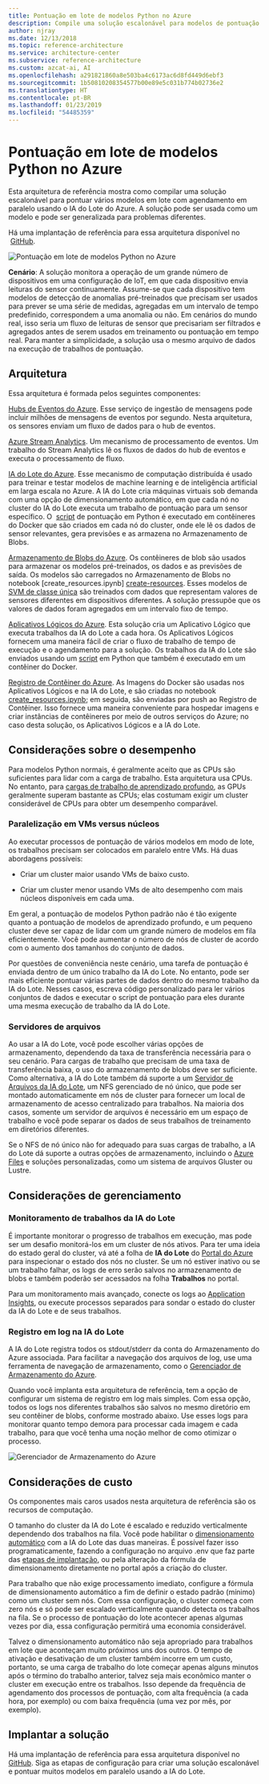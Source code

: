 ```yaml
---
title: Pontuação em lote de modelos Python no Azure
description: Compile uma solução escalonável para modelos de pontuação em lote com agendamento em paralelo usando o IA do Lote do Azure.
author: njray
ms.date: 12/13/2018
ms.topic: reference-architecture
ms.service: architecture-center
ms.subservice: reference-architecture
ms.custom: azcat-ai, AI
ms.openlocfilehash: a291821860a8e503ba4c6173ac6d8fd449d6ebf3
ms.sourcegitcommit: 1b50810208354577b00e89e5c031b774b02736e2
ms.translationtype: HT
ms.contentlocale: pt-BR
ms.lasthandoff: 01/23/2019
ms.locfileid: "54485359"
---
```

# <a name="batch-scoring-of-python-models-on-azure"></a>Pontuação em lote de modelos Python no Azure

Esta arquitetura de referência mostra como compilar uma solução escalonável para pontuar vários modelos em lote com agendamento em paralelo usando o IA do Lote do Azure. A solução pode ser usada como um modelo e pode ser generalizada para problemas diferentes.

Há uma implantação de referência para essa arquitetura disponível no  [GitHub][github].

![Pontuação em lote de modelos Python no Azure](./_images/batch-scoring-python.png)

**Cenário**: A solução monitora a operação de um grande número de dispositivos em uma configuração de IoT, em que cada dispositivo envia leituras do sensor continuamente. Assume-se que cada dispositivo tem modelos de detecção de anomalias pré-treinados que precisam ser usados para prever se uma série de medidas, agregadas em um intervalo de tempo predefinido, correspondem a uma anomalia ou não. Em cenários do mundo real, isso seria um fluxo de leituras de sensor que precisariam ser filtrados e agregados antes de serem usados em treinamento ou pontuação em tempo real. Para manter a simplicidade, a solução usa o mesmo arquivo de dados na execução de trabalhos de pontuação.

## <a name="architecture"></a>Arquitetura

Essa arquitetura é formada pelos seguintes componentes:

[Hubs de Eventos do Azure][event-hubs]. Esse serviço de ingestão de mensagens pode incluir milhões de mensagens de eventos por segundo. Nesta arquitetura, os sensores enviam um fluxo de dados para o hub de eventos.

[Azure Stream Analytics][stream-analytics]. Um mecanismo de processamento de eventos. Um trabalho do Stream Analytics lê os fluxos de dados do hub de eventos e executa o processamento de fluxo.

[IA do Lote do Azure][batch-ai]. Esse mecanismo de computação distribuída é usado para treinar e testar modelos de machine learning e de inteligência artificial em larga escala no Azure. A IA do Lote cria máquinas virtuais sob demanda com uma opção de dimensionamento automático, em que cada nó no cluster do IA do Lote executa um trabalho de pontuação para um sensor específico. O  [script][python-script] de pontuação em Python é executado em contêineres do Docker que são criados em cada nó do cluster, onde ele lê os dados de sensor relevantes, gera previsões e as armazena no Armazenamento de Blobs.

[Armazenamento de Blobs do Azure][storage]. Os contêineres de blob são usados para armazenar os modelos pré-treinados, os dados e as previsões de saída. Os modelos são carregados no Armazenamento de Blobs no notebook [create\_resources.ipynb] [ create-resources]. Esses modelos de [SVM de classe única][one-class-svm] são treinados com dados que representam valores de sensores diferentes em dispositivos diferentes. A solução pressupõe que os valores de dados foram agregados em um intervalo fixo de tempo.

[Aplicativos Lógicos do Azure][logic-apps]. Esta solução cria um Aplicativo Lógico que executa trabalhos da IA do Lote a cada hora. Os Aplicativos Lógicos fornecem uma maneira fácil de criar o fluxo de trabalho de tempo de execução e o agendamento para a solução. Os trabalhos da IA do Lote são enviados usando um [script][script] em Python que também é executado em um contêiner do Docker.

[Registro de Contêiner do Azure][acr]. As Imagens do Docker são usadas nos Aplicativos Lógicos e na IA do Lote, e são criadas no notebook [create\_resources.ipynb][create-resources]; em seguida, são enviadas por push ao Registro de Contêiner. Isso fornece uma maneira conveniente para hospedar imagens e criar instâncias de contêineres por meio de outros serviços do Azure; no caso desta solução, os Aplicativos Lógicos e a IA do Lote.

## <a name="performance-considerations"></a>Considerações sobre o desempenho

Para modelos Python normais, é geralmente aceito que as CPUs são suficientes para lidar com a carga de trabalho. Esta arquitetura usa CPUs. No entanto, para [cargas de trabalho de aprendizado profundo][deep], as GPUs geralmente superam bastante as CPUs; elas costumam exigir um cluster considerável de CPUs para obter um desempenho comparável.

### <a name="parallelizing-across-vms-vs-cores"></a>Paralelização em VMs versus núcleos

Ao executar processos de pontuação de vários modelos em modo de lote, os trabalhos precisam ser colocados em paralelo entre VMs. Há duas abordagens possíveis:

* Criar um cluster maior usando VMs de baixo custo.

* Criar um cluster menor usando VMs de alto desempenho com mais núcleos disponíveis em cada uma.

Em geral, a pontuação de modelos Python padrão não é tão exigente quanto a pontuação de modelos de aprendizado profundo, e um pequeno cluster deve ser capaz de lidar com um grande número de modelos em fila eficientemente. Você pode aumentar o número de nós de cluster de acordo com o aumento dos tamanhos do conjunto de dados.

Por questões de conveniência neste cenário, uma tarefa de pontuação é enviada dentro de um único trabalho da IA do Lote. No entanto, pode ser mais eficiente pontuar várias partes de dados dentro do mesmo trabalho da IA do Lote. Nesses casos, escreva código personalizado para ler vários conjuntos de dados e executar o script de pontuação para eles durante uma mesma execução de trabalho da IA do Lote.

### <a name="file-servers"></a>Servidores de arquivos

Ao usar a IA do Lote, você pode escolher várias opções de armazenamento, dependendo da taxa de transferência necessária para o seu cenário. Para cargas de trabalho que precisam de uma taxa de transferência baixa, o uso do armazenamento de blobs deve ser suficiente. Como alternativa, a IA do Lote também dá suporte a um [Servidor de Arquivos da IA do Lote][bai-file-server], um NFS gerenciado de nó único, que pode ser montado automaticamente em nós de cluster para fornecer um local de armazenamento de acesso centralizado para trabalhos. Na maioria dos casos, somente um servidor de arquivos é necessário em um espaço de trabalho e você pode separar os dados de seus trabalhos de treinamento em diretórios diferentes.

Se o NFS de nó único não for adequado para suas cargas de trabalho, a IA do Lote dá suporte a outras opções de armazenamento, incluindo o [Azure Files][azure-files] e soluções personalizadas, como um sistema de arquivos Gluster ou Lustre.

## <a name="management-considerations"></a>Considerações de gerenciamento

### <a name="monitoring-batch-ai-jobs"></a>Monitoramento de trabalhos da IA do Lote

É importante monitorar o progresso de trabalhos em execução, mas pode ser um desafio monitorá-los em um cluster de nós ativos. Para ter uma ideia do estado geral do cluster, vá até a folha de **IA do Lote** do [Portal do Azure][portal] para inspecionar o estado dos nós no cluster. Se um nó estiver inativo ou se um trabalho falhar, os logs de erro serão salvos no armazenamento de blobs e também poderão ser acessados na folha **Trabalhos** no portal.

Para um monitoramento mais avançado, conecte os logs ao [Application Insights][ai], ou execute processos separados para sondar o estado do cluster da IA do Lote e de seus trabalhos.

### <a name="logging-in-batch-ai"></a>Registro em log na IA do Lote

A IA do Lote registra todos os stdout/stderr da conta do Armazenamento do Azure associada. Para facilitar a navegação dos arquivos de log, use uma ferramenta de navegação de armazenamento, como o [Gerenciador de Armazenamento do Azure][explorer].

Quando você implanta esta arquitetura de referência, tem a opção de configurar um sistema de registro em log mais simples. Com essa opção, todos os logs nos diferentes trabalhos são salvos no mesmo diretório em seu contêiner de blobs, conforme mostrado abaixo. Use esses logs para monitorar quanto tempo demora para processar cada imagem e cada trabalho, para que você tenha uma noção melhor de como otimizar o processo.

![Gerenciador de Armazenamento do Azure](./_images/batch-scoring-python-monitor.png)

## <a name="cost-considerations"></a>Considerações de custo

Os componentes mais caros usados nesta arquitetura de referência são os recursos de computação.

O tamanho do cluster da IA do Lote é escalado e reduzido verticalmente dependendo dos trabalhos na fila. Você pode habilitar o [dimensionamento automático][automatic-scaling] com a IA do Lote das duas maneiras. É possível fazer isso programaticamente, fazendo a configuração no arquivo .env que faz parte das [etapas de implantação][github], ou pela alteração da fórmula de dimensionamento diretamente no portal após a criação do cluster.

Para trabalho que não exige processamento imediato, configure a fórmula de dimensionamento automático a fim de definir o estado padrão (mínimo) como um cluster sem nós. Com essa configuração, o cluster começa com zero nós e só pode ser escalado verticalmente quando detecta os trabalhos na fila. Se o processo de pontuação do lote acontecer apenas algumas vezes por dia, essa configuração permitirá uma economia considerável.

Talvez o dimensionamento automático não seja apropriado para trabalhos em lote que aconteçam muito próximos uns dos outros. O tempo de ativação e desativação de um cluster também incorre em um custo, portanto, se uma carga de trabalho do lote começar apenas alguns minutos após o término do trabalho anterior, talvez seja mais econômico manter o cluster em execução entre os trabalhos. Isso depende da frequência de agendamento dos processos de pontuação, com alta frequência (a cada hora, por exemplo) ou com baixa frequência (uma vez por mês, por exemplo).

## <a name="deploy-the-solution"></a>Implantar a solução

Há uma implantação de referência para essa arquitetura disponível no [GitHub][github]. Siga as etapas de configuração para criar uma solução escalonável e pontuar muitos modelos em paralelo usando a IA do Lote.

[acr]: /azure/container-registry/container-registry-intro
[ai]: /azure/application-insights/app-insights-overview
[automatic-scaling]: /azure/batch/batch-automatic-scaling
[azure-files]: /azure/storage/files/storage-files-introduction
[batch-ai]: /azure/batch-ai/
[bai-file-server]: /azure/batch-ai/resource-concepts#file-server
[create-resources]: https://github.com/Azure/BatchAIAnomalyDetection/blob/master/create_resources.ipynb
[deep]: /azure/architecture/reference-architectures/ai/batch-scoring-deep-learning
[event-hubs]: /azure/event-hubs/event-hubs-geo-dr
[explorer]: https://azure.microsoft.com/en-us/features/storage-explorer/
[github]: https://github.com/Azure/BatchAIAnomalyDetection
[logic-apps]: /azure/logic-apps/logic-apps-overview
[one-class-svm]: http://scikit-learn.org/stable/modules/generated/sklearn.svm.OneClassSVM.html
[portal]: https://portal.azure.com
[python-script]: https://github.com/Azure/BatchAIAnomalyDetection/blob/master/batchai/predict.py
[script]: https://github.com/Azure/BatchAIAnomalyDetection/blob/master/sched/submit_jobs.py
[storage]: /azure/storage/blobs/storage-blobs-overview
[stream-analytics]: /azure/stream-analytics/
